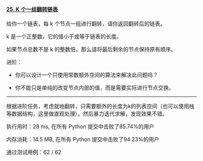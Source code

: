 #### [25. K 个一组翻转链表](https://leetcode-cn.com/problems/reverse-nodes-in-k-group/)

给你一个链表，每 k 个节点一组进行翻转，请你返回翻转后的链表。

k 是一个正整数，它的值小于或等于链表的长度。

如果节点总数不是 k 的整数倍，那么请将最后剩余的节点保持原有顺序。

进阶：

- 你可以设计一个只使用常数额外空间的算法来解决此问题吗？

- 你不能只是单纯的改变节点内部的值，而是需要实际进行节点交换。

-----------

根据进阶任务，考虑就地翻转，只需要额外的长度为k的列表空间（也可以使用栈等数据结构，这里做直观处理）。然后暴力迭代求解，发现效果不错。

执行用时：28 ms, 在所有 Python 提交中击败了85.74%的用户

内存消耗：14.5 MB, 在所有 Python 提交中击败了94.23%的用户

通过测试用例：62 / 62